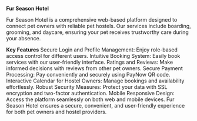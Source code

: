 **Fur Season Hotel**


Fur Season Hotel is a comprehensive web-based platform designed to connect pet owners with reliable pet hostels. Our services include boarding, grooming, and daycare, ensuring your pet receives trustworthy care during your absence.

**Key Features**
Secure Login and Profile Management: Enjoy role-based access control for different users.
Intuitive Booking System: Easily book services with our user-friendly interface.
Ratings and Reviews: Make informed decisions with reviews from other pet owners.
Secure Payment Processing: Pay conveniently and securely using PayNow QR code.
Interactive Calendar for Hostel Owners: Manage bookings and availability effortlessly.
Robust Security Measures: Protect your data with SSL encryption and two-factor authentication.
Mobile Responsive Design: Access the platform seamlessly on both web and mobile devices.
Fur Season Hotel ensures a secure, convenient, and user-friendly experience for both pet owners and hostel providers.
